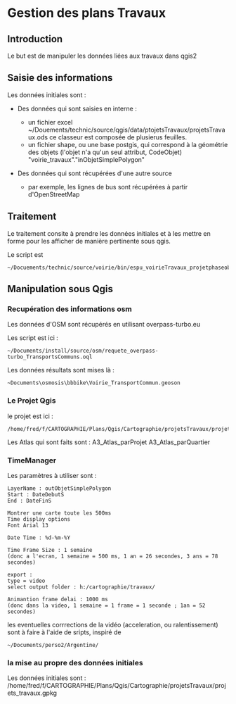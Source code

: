 # Gestion des plans Travaux

## Introduction

Le but est de manipuler les données liées aux travaux dans qgis2


## Saisie des informations
Les données initiales sont :

  - Des données qui sont saisies en interne :
    - un fichier excel
      ~/Douements/technic/source/qgis/data/ptojetsTravaux/projetsTravaux.ods
      ce classeur est composée de plusierus feuilles.
    - un fichier shape, ou une base postgis,
      qui correspond à la géométrie des objets
      (l'objet n'a qu'un seul attribut, CodeObjet)
      "voirie_travaux"."inObjetSimplePolygon"

  - Des données qui sont récupérées d'une autre source
    - par exemple, les lignes de bus sont récupérées à partir d'OpenStreetMap

## Traitement
Le traitement consite à prendre les données initiales et à les mettre en forme pour les afficher de manière pertinente sous qgis.

Le script est
```
~/Docuements/technic/source/voirie/bin/espu_voirieTravaux_projetphaseobjet_update.sh
```

## Manipulation sous Qgis

### Recupération des informations osm

Les données d'OSM sont récupérés en utilisant overpass-turbo.eu

Les script est ici :
```
~/Documents/install/source/osm/requete_overpass-turbo_TransportsCommuns.oql
```

Les données résultats sont mises là :
```
~Documents\osmosis\bbbike\Voirie_TransportCommun.geoson
```

### Le Projet Qgis

le projet est ici :
```
/home/fred/f/CARTOGRAPHIE/Plans/Qgis/Cartographie/projetsTravaux/projets_travaux_20190528.qgz
```


Les Atlas qui sont faits sont :
A3_Atlas_parProjet
A3_Atlas_parQuartier

### TimeManager

Les paramètres à utiliser sont :
```
LayerName : outObjetSimplePolygon
Start : DateDebutS
End : DateFinS

Montrer une carte toute les 500ms
Time display options
Font Arial 13

Date Time : %d-%m-%Y

Time Frame Size : 1 semaine
(donc a l'ecran, 1 semaine = 500 ms, 1 an = 26 secondes, 3 ans = 78 secondes)

export :
type = video
select output folder : h:/cartographie/travaux/

Animantion frame delai : 1000 ms
(donc dans la video, 1 semaine = 1 frame = 1 seconde ; 1an = 52 secondes)
```

les eventuelles corrrections de la vidéo (acceleration, ou ralentissement) sont à faire à l'aide de sripts, inspiré de
```
~/Documents/perso2/Argentine/
```


### la mise au propre des données initiales

Les données initiales sont :
/home/fred/f/CARTOGRAPHIE/Plans/Qgis/Cartographie/projetsTravaux/projets_travaux.gpkg

